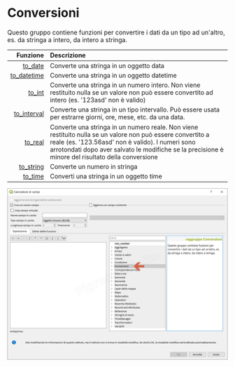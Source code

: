 # Conversioni

Questo gruppo contiene funzioni per convertire i dati da un tipo ad un'altro, es. da stringa a intero, da intero a stringa. 

| Funzione  | Descrizione|
|----------:|:-----------|
|[to_date](funzioni/to_date.html)|	Converte una stringa in un oggetto data|
|[to_datetime](funzioni/to_datetime.html)|Converte una stringa in un oggetto datetime|
|[to_int](funzioni/to_int.html)|Converte una stringa in un numero intero. Non viene restituito nulla se un valore non può essere convertito ad intero (es. '123asd' non è valido)|
|[to_interval](funzioni/to_interval.html)|Converte una stringa in un tipo intervallo. Può essere usata per estrarre giorni, ore, mese, etc. da una data.|
|[to_real](funzioni/to_real.html)|Converte una stringa in un numero reale. Non viene restituito nulla se un valore non può essere convertito a reale (es. '123.56asd' non è valido). I numeri sono arrotondati dopo aver salvato le modifiche se la precisione è minore del risultato della conversione|
|[to_string](funzioni/to_string.html)|	Converte un numero in stringa|
|[to_time](funzioni/to_time.html)|Converti una stringa in un oggetto time|

![](/img/conversioni/gruppo_conversioni1.png)
